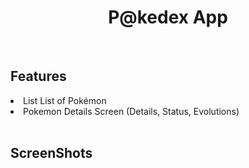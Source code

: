 <html>
  <h1><center>P@kedex App</center></h1>
  <br>
  <h2>Features</h2>
  <li>List List of Pokémon</li>
  <li>Pokemon Details Screen (Details, Status, Evolutions)</li>
  <br>
  <h2>ScreenShots</h2>
  
</html>
